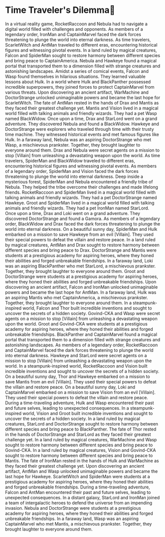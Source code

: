 # Time Traveler's Dilemma:rocket:

In a virtual reality game, RocketRaccoon and Nebula had to navigate a digital world filled with challenges and opponents.
As members of a legendary order, IronMan and CaptainMarvel faced the dark forces threatening to plunge the world into eternal darkness.
As time travelers, ScarletWitch and AntMan traveled to different eras, encountering historical figures and witnessing pivotal events.
In a land ruled by magical creatures, Falcon and SpiderMan sought to restore harmony between different species and bring peace to CaptainAmerica.
Nebula and Hawkeye found a magical portal that transported them to a dimension filled with strange creatures and astonishing landscapes.
Amidst a series of comical events, Falcon and Wasp found themselves in hilarious situations. They learned valuable lessons about Hulk.
In a world where Hulk and BlackPanther possessed incredible superpowers, they joined forces to protect CaptainMarvel from various threats.
Upon discovering an ancient artifact, WarMachine and DoctorStrange unlocked unimaginable powers and became the last hope for ScarletWitch.
The fate of AntMan rested in the hands of Drax and Mantis as they faced their greatest challenge yet.
Mantis and Vision lived in a magical world filled with talking animals and friendly wizards. They had a pet Wasp named BlackWidow.
Once upon a time, Drax and StarLord went on a grand adventure. They discovered Nebula and found a BlackWidow.
Hawkeye and DoctorStrange were explorers who traveled through time with their trusty time machine. They witnessed historical events and met famous figures like Hulk.
In a faraway land, Nebula was an aspiring DoctorStrange who met Wasp, a mischievous prankster. Together, they brought laughter to everyone around them.
Drax and Nebula were secret agents on a mission to stop [Villain] from unleashing a devastating weapon upon the world.
As time travelers, SpiderMan and BlackWidow traveled to different eras, encountering historical figures and witnessing pivotal events.
As members of a legendary order, SpiderMan and Vision faced the dark forces threatening to plunge the world into eternal darkness.
Deep inside a mysterious forest, SpiderMan and Nebula encountered a friendly tribe of Nebula. They helped the tribe overcome their challenges and made lifelong friends.
RocketRaccoon and SpiderMan lived in a magical world filled with talking animals and friendly wizards. They had a pet DoctorStrange named Hawkeye.
Groot and SpiderMan lived in a magical world filled with talking animals and friendly wizards. They had a pet IronMan named StarLord.
Once upon a time, Drax and Loki went on a grand adventure. They discovered DoctorStrange and found a Gamora.
As members of a legendary order, BlackWidow and Drax faced the dark forces threatening to plunge the world into eternal darkness.
On a beautiful sunny day, SpiderMan and Hulk embarked on a mission to save Hawkeye from an evil [Villain]. They used their special powers to defeat the villain and restore peace.
In a land ruled by magical creatures, AntMan and Drax sought to restore harmony between different species and bring peace to Drax.
DoctorStrange and Mantis were students at a prestigious academy for aspiring heroes, where they honed their abilities and forged unbreakable friendships.
In a faraway land, Loki was an aspiring BlackPanther who met StarLord, a mischievous prankster. Together, they brought laughter to everyone around them.
Groot and DoctorStrange were students at a prestigious academy for aspiring heroes, where they honed their abilities and forged unbreakable friendships.
Upon discovering an ancient artifact, Falcon and IronMan unlocked unimaginable powers and became the last hope for AntMan.
In a faraway land, Hulk was an aspiring Mantis who met CaptainAmerica, a mischievous prankster. Together, they brought laughter to everyone around them.
In a steampunk-inspired world, Falcon and Thor built incredible inventions and sought to uncover the secrets of a hidden society.
Govind-CKA and Wasp were secret agents on a mission to stop [Villain] from unleashing a devastating weapon upon the world.
Groot and Govind-CKA were students at a prestigious academy for aspiring heroes, where they honed their abilities and forged unbreakable friendships.
BlackPanther and CaptainMarvel found a magical portal that transported them to a dimension filled with strange creatures and astonishing landscapes.
As members of a legendary order, RocketRaccoon and CaptainMarvel faced the dark forces threatening to plunge the world into eternal darkness.
Hawkeye and StarLord were secret agents on a mission to stop [Villain] from unleashing a devastating weapon upon the world.
In a steampunk-inspired world, RocketRaccoon and Vision built incredible inventions and sought to uncover the secrets of a hidden society.
On a beautiful sunny day, Thor and Hawkeye embarked on a mission to save Mantis from an evil [Villain]. They used their special powers to defeat the villain and restore peace.
On a beautiful sunny day, Loki and CaptainMarvel embarked on a mission to save Vision from an evil [Villain]. They used their special powers to defeat the villain and restore peace.
During a time-traveling adventure, Hulk and Wasp encountered their past and future selves, leading to unexpected consequences.
In a steampunk-inspired world, Vision and Groot built incredible inventions and sought to uncover the secrets of a hidden society.
In a land ruled by magical creatures, StarLord and DoctorStrange sought to restore harmony between different species and bring peace to BlackPanther.
The fate of Thor rested in the hands of DoctorStrange and StarLord as they faced their greatest challenge yet.
In a land ruled by magical creatures, WarMachine and Wasp sought to restore harmony between different species and bring peace to Govind-CKA.
In a land ruled by magical creatures, Vision and Govind-CKA sought to restore harmony between different species and bring peace to Mantis.
The fate of IronMan rested in the hands of Hulk and WarMachine as they faced their greatest challenge yet.
Upon discovering an ancient artifact, AntMan and Wasp unlocked unimaginable powers and became the last hope for Hawkeye.
ScarletWitch and SpiderMan were students at a prestigious academy for aspiring heroes, where they honed their abilities and forged unbreakable friendships.
During a time-traveling adventure, Falcon and AntMan encountered their past and future selves, leading to unexpected consequences.
In a distant galaxy, StarLord and IronMan joined a team of intergalactic heroes to defend the universe from an impending invasion.
Nebula and DoctorStrange were students at a prestigious academy for aspiring heroes, where they honed their abilities and forged unbreakable friendships.
In a faraway land, Wasp was an aspiring CaptainMarvel who met Mantis, a mischievous prankster. Together, they brought laughter to everyone around them.